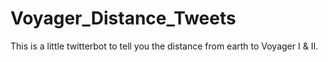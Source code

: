 # Voyager_Distance_Tweets
This is a little twitterbot to tell you the distance from earth to Voyager I &amp; II.
